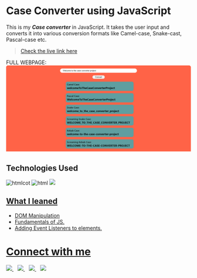 # Case Converter using JavaScript

This is my _**Case converter**_ in JavaScript. It takes the user input and converts it into various conversion formats like Camel-case, Snake-cast, Pascal-case etc.
> [Check the live link here](https://name-conversion-by-noman.netlify.app/) 

FULL WEBPAGE:
![](image.PNG "proj13 image")




## Technologies Used

![htmlcot](https://www.vectorlogo.zone/logos/w3_html5/w3_html5-icon.svg "html logo")
![html](https://www.vectorlogo.zone/logos/w3_css/w3_css-icon.svg "html logo")
<a href="" >
    <img width="60px" src="https://upload.wikimedia.org/wikipedia/commons/thumb/9/99/Unofficial_JavaScript_logo_2.svg/480px-Unofficial_JavaScript_logo_2.svg.png" />
  




## What I leaned

- DOM Manipulation
- Fundamentals of JS.
- Adding Event Listeners to elements.




# Connect with me

   <a href="https://www.linkedin.com/in/mughninoman97/" >
    <img width="30px" src="https://www.vectorlogo.zone/logos/linkedin/linkedin-icon.svg" />
  </a>&ensp;
  <a href="https://twitter.com/mughninoman97">
    <img width="30px" src="https://www.vectorlogo.zone/logos/twitter/twitter-official.svg" />
  </a>&ensp;
  <a href="https://www.instagram.com/mughninoman97/">
    <img width="30px" src="https://www.vectorlogo.zone/logos/instagram/instagram-icon.svg" />
  </a>&ensp;
  <a href="https://abdulmughninoman.hashnode.dev/">
  <img width="30px" src="https://cdn.hashnode.com/res/hashnode/image/upload/v1611902473383/CDyAuTy75.png?auto=compress" />
  </a>
